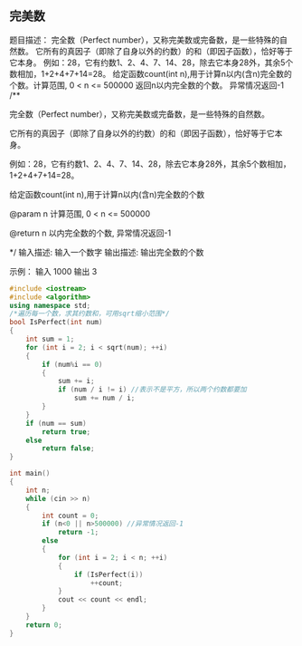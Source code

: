 ## 完美数

题目描述：
完全数（Perfect number），又称完美数或完备数，是一些特殊的自然数。
它所有的真因子（即除了自身以外的约数）的和（即因子函数），恰好等于它本身。
例如：28，它有约数1、2、4、7、14、28，除去它本身28外，其余5个数相加，1+2+4+7+14=28。
给定函数count(int n),用于计算n以内(含n)完全数的个数。计算范围, 0 < n <= 500000
返回n以内完全数的个数。 异常情况返回-1
/**


完全数（Perfect number），又称完美数或完备数，是一些特殊的自然数。


它所有的真因子（即除了自身以外的约数）的和（即因子函数），恰好等于它本身。


例如：28，它有约数1、2、4、7、14、28，除去它本身28外，其余5个数相加，1+2+4+7+14=28。


给定函数count(int n),用于计算n以内(含n)完全数的个数


@param n  计算范围, 0 < n <= 500000


@return n 以内完全数的个数, 异常情况返回-1



*/
输入描述:
输入一个数字
输出描述:
输出完全数的个数

示例：
输入
1000
输出
3

```C++
#include <iostream>
#include <algorithm>
using namespace std;
/*遍历每一个数，求其约数和，可用sqrt缩小范围*/
bool IsPerfect(int num)
{
	int sum = 1;
	for (int i = 2; i < sqrt(num); ++i)
	{
		if (num%i == 0)
		{
			sum += i;
			if (num / i != i) //表示不是平方，所以两个约数都要加
				sum += num / i;
		}
	}
	if (num == sum)
		return true;
	else
		return false;
}

int main()
{
	int n;
	while (cin >> n)
	{
		int count = 0;
		if (n<0 || n>500000) //异常情况返回-1
			return -1;
		else
		{
			for (int i = 2; i < n; ++i)
			{
				if (IsPerfect(i))
					++count;
			}
			cout << count << endl;
		}
	}
	return 0;
}


```

